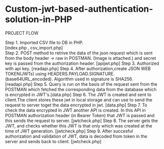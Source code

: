 # Custom-jwt-based-authentication-solution-in-PHP

PROJECT FLOW 

Step 1.  Imported CSV file to DB in PHP. <br>[index.php , csv_import.php]</br>
Step 2.  POST method to retrive the data of the json request which is sent from the body header -> raw in POSTMAN. (Image is attached.) and secret key is passed from 
         the authorization header.  [apijwt.php]
Step 3.  Authorized with api key.   [readapi.php]
Step 4.  After authorization,create JSON WEB TOKEN(JWTs) using HEADERS.PAYLOAD.SIGNATURE.(base64URL_encoded). Algorithm used in signature is SHA256. [readapi.php] 
Step 5.  Query is run on the basis of the request sent from the POSTMAN which fetched the corresponding data from the database which is encrypted in JWT's.[data.php]
Step 6.  The JWT is created and sent to client.The client stores these jwt in local storage and can use to send the request to server toget the data encrypted in jwt.
         [data.php]
Step 7. To check the data encrypted in JWT another API is created. In this API in POSTMAN authorization header (in Bearer Token) that JWT is passed and this sends 
        the request to server. [jwtcheck.php]
Step 8. The server gets the JWT, and checks whether this JWT is that only which was created at the time of JWT generation. [jwtcheck.php]
Step 9. After succesful authorization and validation of JWT, data is decoded from token in the server and sends back to client. [jwtcheck.php]
